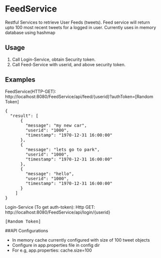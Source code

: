 # FeedService

Restful Services to retrieve User Feeds (tweets). Feed service will return upto 100 most recent tweets for a logged in user.
Currently uses in memory database using hashmap 

## Usage
1. Call Login-Service, obtain Security token.
2. Call Feed-Service with userid, and above security token.

## Examples
FeedService(HTTP-GET):
http://localhost:8080/FeedService/api/feed/{userid}?authToken=[Random Token]
<pre>
{
  "result": [
      {
        "message": "my new car",
        "userid": "1000",
        "timestamp": "1970-12-31 16:00:00"
      },
      {
        "message": "lets go to park",
        "userid": "1000",
        "timestamp": "1970-12-31 16:00:00"
      },
      {
        "message": "hello",
        "userid": "1000",
        "timestamp": "1970-12-31 16:00:00"
      }
    ] 
}</pre>


Login-Service (To get auth-token):
Http GET: http://localhost:8080/FeedService/api/login/{userid}
<pre>[Random Token]</pre>




##API Configurations
* In memory cache currently configured with size of 100 tweet objects
* Configure in app.properties file in config dir
* For e.g, app.properties:
cache.size=100


